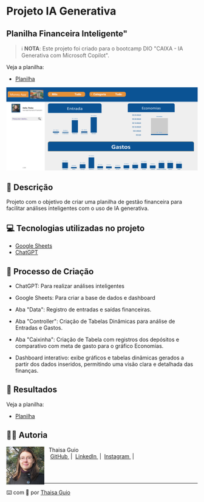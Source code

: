 # Projeto IA Generativa
## Planilha Financeira Inteligente"

 > ℹ️ **NOTA**: Este projeto foi criado para o bootcamp DIO "CAIXA - IA Generativa com Microsoft Copilot".

Veja a planilha: 
- [Planilha](https://docs.google.com/spreadsheets/d/1F3ZvlTvGnLzEr86_hA3ctDniyT7-MJCmKlX05UjrYdY/edit?usp=sharing)

  <p align="center">
<img 
    src="./images/planilha-inteligente.png"
    width="1000"
/>
</p>

<p align="center">


## 📒 Descrição

Projeto com o objetivo de criar uma planilha de gestão financeira para facilitar análises inteligentes com o uso de IA generativa.

## 💻 Tecnologias utilizadas no projeto

- [Google Sheets](https://docs.google.com/spreadsheets)
- [ChatGPT](https://chat.openai.com/) 

## 🧐 Processo de Criação

- ChatGPT: Para realizar análises inteligentes
- Google Sheets: Para criar a base de dados e dashboard

- Aba "Data": Registro de entradas e saídas financeiras.
- Aba "Controller": Criação de Tabelas Dinâmicas para análise de Entradas e Gastos.
- Aba "Caixinha": Criação de Tabela com registros dos depósitos e comparativo com meta de gasto para o gráfico Economias.
- Dashboard interativo: exibe gráficos e tabelas dinâmicas gerados a partir dos dados inseridos, permitindo uma visão clara e detalhada das finanças.
  

## 🚀 Resultados

Veja a planilha: 
- [Planilha](https://docs.google.com/spreadsheets/d/1F3ZvlTvGnLzEr86_hA3ctDniyT7-MJCmKlX05UjrYdY/edit?usp=sharing)

## 👨‍💻 Autoria

<p>
    <img 
      align=left 
      margin=10 
      width=100 
      src="/images/thaisa-guio.png"
    />
    <p>&nbsp&nbsp&nbspThaisa Guio<br>
    &nbsp&nbsp&nbsp
    <a 
        href="https://github.com/thaisaguio">
        GitHub
    </a>
    &nbsp;|&nbsp;
    <a 
        href="https://www.linkedin.com/thaisa-guio/">
        LinkedIn
    </a>
    &nbsp;|&nbsp;
    <a 
        href="https://www.instagram.com/thaisaguio">
        Instagram
    </a>
    &nbsp;|&nbsp;</p>
</p>
<br/><br/>
<p>

---

⌨️ com 💜 por [Thaisa Guio](https://github.com/thaisaguio)
